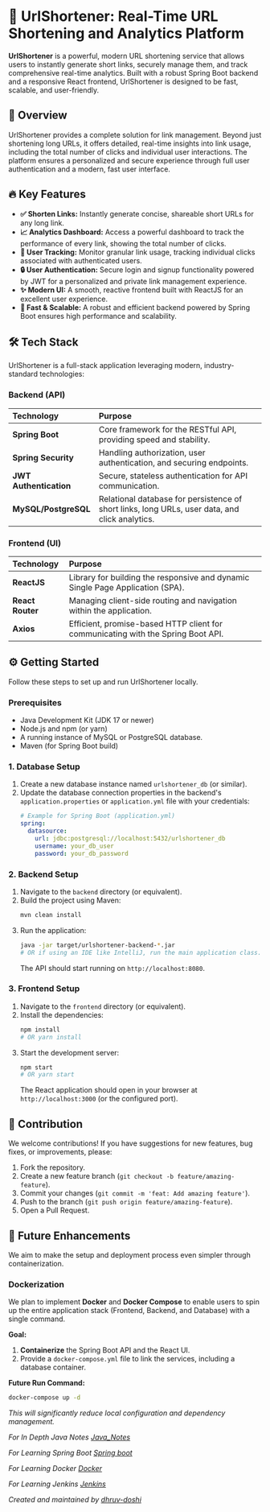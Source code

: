 # 🔗 UrlShortener: Real-Time URL Shortening and Analytics Platform

**UrlShortener** is a powerful, modern URL shortening service that allows users to instantly generate short links, securely manage them, and track comprehensive real-time analytics. Built with a robust Spring Boot backend and a responsive React frontend, UrlShortener is designed to be fast, scalable, and user-friendly.

## 📌 Overview

UrlShortener provides a complete solution for link management. Beyond just shortening long URLs, it offers detailed, real-time insights into link usage, including the total number of clicks and individual user interactions. The platform ensures a personalized and secure experience through full user authentication and a modern, fast user interface.

## 🔥 Key Features

  * **✅ Shorten Links:** Instantly generate concise, shareable short URLs for any long link.
  * **📈 Analytics Dashboard:** Access a powerful dashboard to track the performance of every link, showing the total number of clicks.
  * **👤 User Tracking:** Monitor granular link usage, tracking individual clicks associated with authenticated users.
  * **🔒 User Authentication:** Secure login and signup functionality powered by JWT for a personalized and private link management experience.
  * **✨ Modern UI:** A smooth, reactive frontend built with ReactJS for an excellent user experience.
  * **🚀 Fast & Scalable:** A robust and efficient backend powered by Spring Boot ensures high performance and scalability.

## 🛠️ Tech Stack

UrlShortener is a full-stack application leveraging modern, industry-standard technologies:

### Backend (API)

| Technology | Purpose |
| :--- | :--- |
| **Spring Boot** | Core framework for the RESTful API, providing speed and stability. |
| **Spring Security** | Handling authorization, user authentication, and securing endpoints. |
| **JWT Authentication** | Secure, stateless authentication for API communication. |
| **MySQL/PostgreSQL** | Relational database for persistence of short links, long URLs, user data, and click analytics. |

### Frontend (UI)

| Technology | Purpose |
| :--- | :--- |
| **ReactJS** | Library for building the responsive and dynamic Single Page Application (SPA). |
| **React Router** | Managing client-side routing and navigation within the application. |
| **Axios** | Efficient, promise-based HTTP client for communicating with the Spring Boot API. |

## ⚙️ Getting Started

Follow these steps to set up and run UrlShortener locally.

### Prerequisites

  * Java Development Kit (JDK 17 or newer)
  * Node.js and npm (or yarn)
  * A running instance of MySQL or PostgreSQL database.
  * Maven (for Spring Boot build)

### 1\. Database Setup

1.  Create a new database instance named `urlshortener_db` (or similar).
2.  Update the database connection properties in the backend's `application.properties` or `application.yml` file with your credentials:
    ```yaml
    # Example for Spring Boot (application.yml)
    spring:
      datasource:
        url: jdbc:postgresql://localhost:5432/urlshortener_db
        username: your_db_user
        password: your_db_password
    ```

### 2\. Backend Setup

1.  Navigate to the `backend` directory (or equivalent).
2.  Build the project using Maven:
    ```bash
    mvn clean install
    ```
3.  Run the application:
    ```bash
    java -jar target/urlshortener-backend-*.jar
    # OR if using an IDE like IntelliJ, run the main application class.
    ```
    The API should start running on `http://localhost:8080`.

### 3\. Frontend Setup

1.  Navigate to the `frontend` directory (or equivalent).
2.  Install the dependencies:
    ```bash
    npm install
    # OR yarn install
    ```
3.  Start the development server:
    ```bash
    npm start
    # OR yarn start
    ```
    The React application should open in your browser at `http://localhost:3000` (or the configured port).

## 🤝 Contribution

We welcome contributions\! If you have suggestions for new features, bug fixes, or improvements, please:

1.  Fork the repository.
2.  Create a new feature branch (`git checkout -b feature/amazing-feature`).
3.  Commit your changes (`git commit -m 'feat: Add amazing feature'`).
4.  Push to the branch (`git push origin feature/amazing-feature`).
5.  Open a Pull Request.

## 🚀 Future Enhancements

We aim to make the setup and deployment process even simpler through containerization.

### Dockerization

We plan to implement **Docker** and **Docker Compose** to enable users to spin up the entire application stack (Frontend, Backend, and Database) with a single command.

**Goal:**

1.  **Containerize** the Spring Boot API and the React UI.
2.  Provide a `docker-compose.yml` file to link the services, including a database container.

**Future Run Command:**

```bash
docker-compose up -d
```

*This will significantly reduce local configuration and dependency management.*

 *For In Depth Java Notes [Java_Notes](https://github.com/dhruv-dosh/Java_In_Depth_Notes)*
 
 *For Learning Spring Boot [Spring boot](https://github.com/dhruv-dosh/Spring_Java_Framework)*
 
 *For Learning Docker [Docker](https://github.com/dhruv-dosh/Docker_Notes_And_Commands)*
 
 *For Learning Jenkins [Jenkins](https://github.com/dhruv-dosh/Jenkins_Declarative_Pipeline_Setup)*

*Created and maintained by [dhruv-doshi](https://github.com/dhruv-dosh)*
